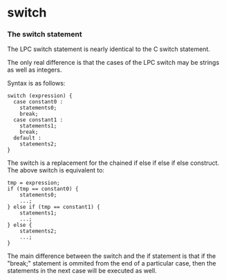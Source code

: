 # switch

### The switch statement

The LPC switch statement is nearly identical to the C switch statement.

The only real difference is that the cases of the LPC switch may be strings
as well as integers.

Syntax is as follows:

```
switch (expression) {
  case constant0 :
    statements0;
    break;
  case constant1 :
    statements1;
    break;
  default :
    statements2;
}
```

The switch is a replacement for the chained if else if else if else
construct. The above switch is equivalent to:

```
tmp = expression;
if (tmp == constant0) {
    statements0;
    ...;
} else if (tmp == constant1) {
    statements1;
    ...;
} else {
    statements2;
    ...;
}
```

The main difference between the switch and the if statement is that if
the "break;" statement is ommited from the end of a particular case,
then the statements in the next case will be executed as well.
